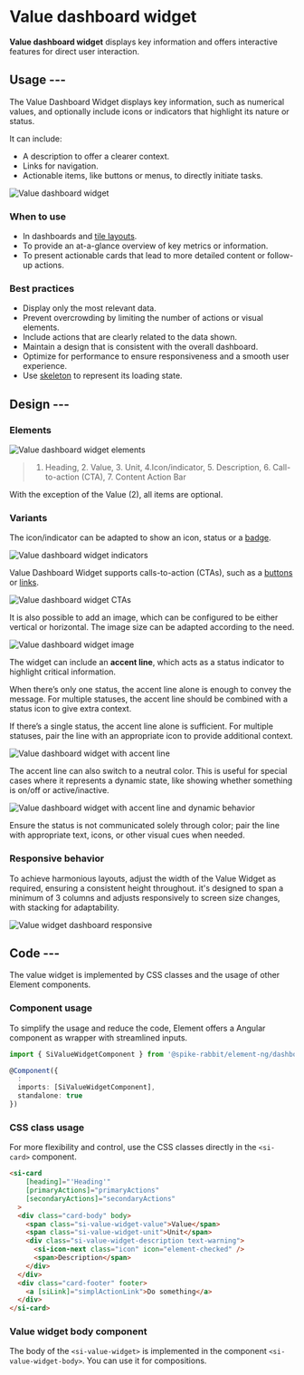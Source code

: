 # Value dashboard widget

**Value dashboard widget** displays key information and offers interactive features
for direct user interaction.

## Usage ---

The Value Dashboard Widget displays key information, such as numerical values, and optionally include icons
or indicators that highlight its nature or status.

It can include:

- A description to offer a clearer context.
- Links for navigation.
- Actionable items, like buttons or menus, to directly initiate tasks.

![Value dashboard widget](images/value-dashboard-widget.png)

### When to use

- In dashboards and [tile layouts](../../fundamentals/layouts/content.md#tile-layout).
- To provide an at-a-glance overview of key metrics or information.
- To present actionable cards that lead to more detailed content or follow-up actions.

### Best practices

- Display only the most relevant data.
- Prevent overcrowding by limiting the number of actions or visual elements.
- Include actions that are clearly related to the data shown.
- Maintain a design that is consistent with the overall dashboard.
- Optimize for performance to ensure responsiveness and a smooth user experience.
- Use [skeleton](../progress-indication/skeleton.md) to represent its loading state.

## Design ---

### Elements

![Value dashboard widget elements](images/value-dashboard-widget-elements.png)

> 1. Heading, 2. Value, 3. Unit, 4.Icon/indicator, 5. Description, 6. Call-to-action (CTA), 7. Content Action Bar

With the exception of the Value (2), all items are optional.

### Variants

The icon/indicator can be adapted to show an icon, status
or a [badge](../status-notifications/badges.md).

![Value dashboard widget indicators](images/value-dashboard-widget-indicators.png)

Value Dashboard Widget supports calls-to-action (CTAs), such as a [buttons](../../components/buttons-menus/buttons.md)
or [links](../../components/buttons-menus/links.md).

![Value dashboard widget CTAs](images/value-dashboard-widget-cta.png)

It is also possible to add an image, which can be configured to be either vertical or horizontal.
The image size can be adapted according to the need.

![Value dashboard widget image](images/value-dashboard-widget-image.png)

The widget can include an **accent line**, which acts as a status indicator to highlight critical information.

When there’s only one status, the accent line alone is enough to convey the message.
For multiple statuses, the accent line should be combined with a status icon to give extra context.

If there’s a single status, the accent line alone is sufficient.
For multiple statuses, pair the line with an appropriate icon to provide additional context.

![Value dashboard widget with accent line](images/value-dashboard-widget-accent-line.png)

The accent line can also switch to a neutral color.
This is useful for special cases where it represents a dynamic state, like showing whether something is on/off or active/inactive.

![Value dashboard widget with accent line and dynamic behavior](images/value-dashboard-widget-accent-line-dynamic.png)

Ensure the status is not communicated solely through color;
pair the line with appropriate text, icons, or other visual cues when needed.

### Responsive behavior

To achieve harmonious layouts, adjust the width of the Value Widget as required, ensuring a consistent height throughout.
it's designed to span a minimum of 3 columns and adjusts responsively to screen size changes, with stacking for adaptability.

![Value widget dashboard responsive](images/value-dashboard-widget-responsive.png)

## Code ---

The value widget is implemented by CSS classes and the usage of other Element components.

### Component usage

To simplify the usage and reduce the code, Element offers a Angular component as wrapper
with streamlined inputs.

```ts
import { SiValueWidgetComponent } from '@spike-rabbit/element-ng/dashboard';

@Component({
  :
  imports: [SiValueWidgetComponent],
  standalone: true
})
```

<si-docs-component example="si-dashboard/si-value-widget" height="600"></si-docs-component>

<si-docs-api component="SiValueWidgetComponent"></si-docs-api>

### CSS class usage

For more flexibility and control, use the CSS classes directly in the `<si-card>`
component.

```html
<si-card
    [heading]="'Heading'"
    [primaryActions]="primaryActions"
    [secondaryActions]="secondaryActions"
  >
  <div class="card-body" body>
    <span class="si-value-widget-value">Value</span>
    <span class="si-value-widget-unit">Unit</span>
    <div class="si-value-widget-description text-warning">
      <si-icon-next class="icon" icon="element-checked" />
      <span>Description</span>
    </div>
  </div>
  <div class="card-footer" footer>
    <a [siLink]="simplActionLink">Do something</a>
  </div>
</si-card>
```

<si-docs-component example="si-dashboard/si-value-widget-css" height="400"></si-docs-component>

### Value widget body component

The body of the `<si-value-widget>` is implemented in the component `<si-value-widget-body>`. You can
use it for compositions.

<si-docs-component example="si-dashboard/si-value-widget-body" height="250"></si-docs-component>

<si-docs-api component="SiValueWidgetBodyComponent"></si-docs-api>

<si-docs-types></si-docs-types>
